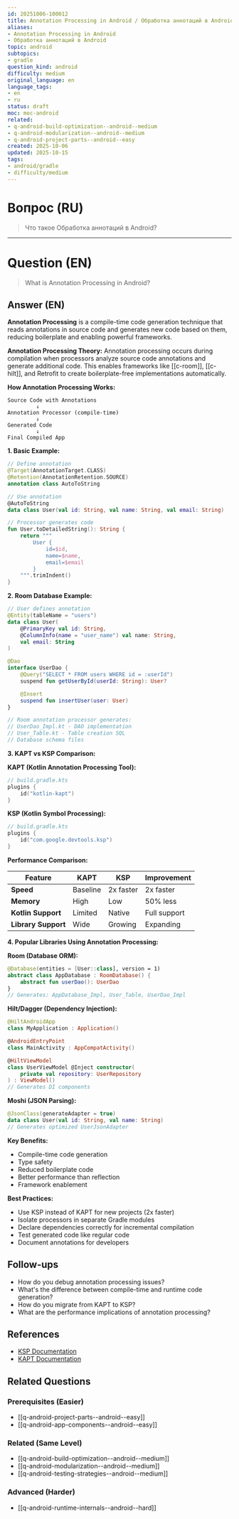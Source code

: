 ```yaml
---
id: 20251006-100012
title: Annotation Processing in Android / Обработка аннотаций в Android
aliases:
- Annotation Processing in Android
- Обработка аннотаций в Android
topic: android
subtopics:
- gradle
question_kind: android
difficulty: medium
original_language: en
language_tags:
- en
- ru
status: draft
moc: moc-android
related:
- q-android-build-optimization--android--medium
- q-android-modularization--android--medium
- q-android-project-parts--android--easy
created: 2025-10-06
updated: 2025-10-15
tags:
- android/gradle
- difficulty/medium
---
```


# Вопрос (RU)
> Что такое Обработка аннотаций в Android?

---

# Question (EN)
> What is Annotation Processing in Android?

## Answer (EN)
**Annotation Processing** is a compile-time code generation technique that reads annotations in source code and generates new code based on them, reducing boilerplate and enabling powerful frameworks.

**Annotation Processing Theory:**
Annotation processing occurs during compilation when processors analyze source code annotations and generate additional code. This enables frameworks like [[c-room]], [[c-hilt]], and Retrofit to create boilerplate-free implementations automatically.

**How Annotation Processing Works:**

```
Source Code with Annotations
         ↓
Annotation Processor (compile-time)
         ↓
Generated Code
         ↓
Final Compiled App
```

**1. Basic Example:**

```kotlin
// Define annotation
@Target(AnnotationTarget.CLASS)
@Retention(AnnotationRetention.SOURCE)
annotation class AutoToString

// Use annotation
@AutoToString
data class User(val id: String, val name: String, val email: String)

// Processor generates code
fun User.toDetailedString(): String {
    return """
        User {
            id=$id,
            name=$name,
            email=$email
        }
    """.trimIndent()
}
```

**2. Room Database Example:**

```kotlin
// User defines annotation
@Entity(tableName = "users")
data class User(
    @PrimaryKey val id: String,
    @ColumnInfo(name = "user_name") val name: String,
    val email: String
)

@Dao
interface UserDao {
    @Query("SELECT * FROM users WHERE id = :userId")
    suspend fun getUserById(userId: String): User?

    @Insert
    suspend fun insertUser(user: User)
}

// Room annotation processor generates:
// UserDao_Impl.kt - DAO implementation
// User_Table.kt - Table creation SQL
// Database schema files
```

**3. KAPT vs KSP Comparison:**

**KAPT (Kotlin Annotation Processing Tool):**
```kotlin
// build.gradle.kts
plugins {
    id("kotlin-kapt")
}
```

**KSP (Kotlin Symbol Processing):**
```kotlin
// build.gradle.kts
plugins {
    id("com.google.devtools.ksp")
}
```

**Performance Comparison:**

| Feature | KAPT | KSP | Improvement |
|---------|------|-----|-------------|
| **Speed** | Baseline | 2x faster | 2x faster |
| **Memory** | High | Low | 50% less |
| **Kotlin Support** | Limited | Native | Full support |
| **Library Support** | Wide | Growing | Expanding |

**4. Popular Libraries Using Annotation Processing:**

**Room (Database ORM):**
```kotlin
@Database(entities = [User::class], version = 1)
abstract class AppDatabase : RoomDatabase() {
    abstract fun userDao(): UserDao
}
// Generates: AppDatabase_Impl, User_Table, UserDao_Impl
```

**Hilt/Dagger (Dependency Injection):**
```kotlin
@HiltAndroidApp
class MyApplication : Application()

@AndroidEntryPoint
class MainActivity : AppCompatActivity()

@HiltViewModel
class UserViewModel @Inject constructor(
    private val repository: UserRepository
) : ViewModel()
// Generates DI components
```

**Moshi (JSON Parsing):**
```kotlin
@JsonClass(generateAdapter = true)
data class User(val id: String, val name: String)
// Generates optimized UserJsonAdapter
```

**Key Benefits:**
- Compile-time code generation
- Type safety
- Reduced boilerplate code
- Better performance than reflection
- Framework enablement

**Best Practices:**
- Use KSP instead of KAPT for new projects (2x faster)
- Isolate processors in separate Gradle modules
- Declare dependencies correctly for incremental compilation
- Test generated code like regular code
- Document annotations for developers

## Follow-ups

- How do you debug annotation processing issues?
- What's the difference between compile-time and runtime code generation?
- How do you migrate from KAPT to KSP?
- What are the performance implications of annotation processing?

## References

- [KSP Documentation](https://kotlinlang.org/docs/ksp-overview.html)
- [KAPT Documentation](https://kotlinlang.org/docs/kapt.html)

## Related Questions

### Prerequisites (Easier)
- [[q-android-project-parts--android--easy]]
- [[q-android-app-components--android--easy]]

### Related (Same Level)
- [[q-android-build-optimization--android--medium]]
- [[q-android-modularization--android--medium]]
- [[q-android-testing-strategies--android--medium]]

### Advanced (Harder)
- [[q-android-runtime-internals--android--hard]]